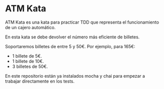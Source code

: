 # ATM Kata


ATM Kata es una kata para practicar TDD que representa el funcionamiento de un cajero automático.

En esta kata se debe devolver el número más eficiente de billetes.

Soportaremos billetes de entre 5 y 50€.
Por ejemplo, para 165€:

- 1 billete de 5€.
- 1 billete de 10€.
- 3 billetes de 50€.

En este repositorio están ya instalados mocha y chai para empezar a trabajar directamente en los tests.
